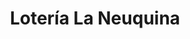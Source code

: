 ---
title: "Lotería La Neuquina"
url: /neuquen/loteria-la-neuquina-fray-luis-beltran-3/
shop: lotería
---